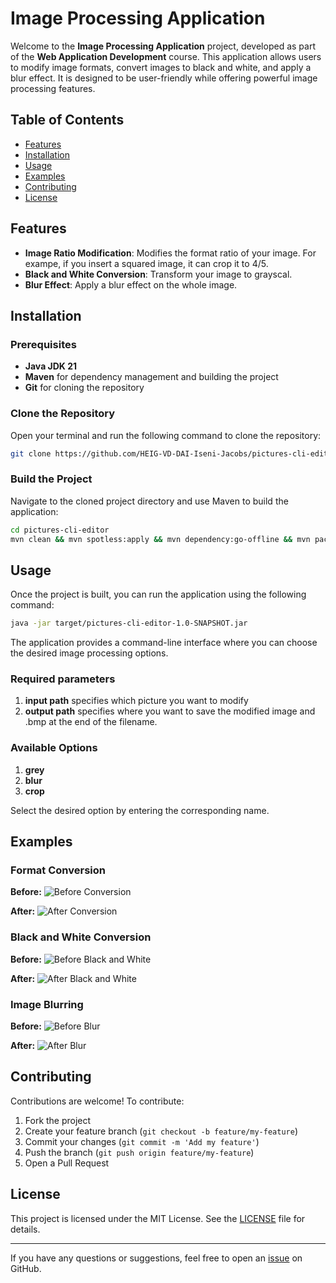 # Image Processing Application

Welcome to the **Image Processing Application** project, developed as part of the **Web Application Development** course. This application allows users to modify image formats, convert images to black and white, and apply a blur effect. It is designed to be user-friendly while offering powerful image processing features.

## Table of Contents

- [Features](#features)
- [Installation](#installation)
- [Usage](#usage)
- [Examples](#examples)
- [Contributing](#contributing)
- [License](#license)

## Features

- **Image Ratio Modification**: Modifies the format ratio of your image. For exampe, if you insert a squared image, it can crop it to 4/5.
- **Black and White Conversion**: Transform your image to grayscal.
- **Blur Effect**: Apply a blur effect on the whole image.

## Installation

### Prerequisites

- **Java JDK 21**
- **Maven** for dependency management and building the project
- **Git** for cloning the repository

### Clone the Repository

Open your terminal and run the following command to clone the repository:

```bash
git clone https://github.com/HEIG-VD-DAI-Iseni-Jacobs/pictures-cli-editor.git
```

### Build the Project

Navigate to the cloned project directory and use Maven to build the application:

```bash
cd pictures-cli-editor
mvn clean && mvn spotless:apply && mvn dependency:go-offline && mvn package
```

## Usage

Once the project is built, you can run the application using the following command:

```bash
java -jar target/pictures-cli-editor-1.0-SNAPSHOT.jar
```

The application provides a command-line interface where you can choose the desired image processing options.

### Required parameters
1. **input path** specifies which picture you want to modify
2. **output path** specifies where you want to save the modified image and .bmp at the end of the filename.

### Available Options
1. **grey**
2. **blur**
3. **crop**

Select the desired option by entering the corresponding name.

## Examples

### Format Conversion

**Before:**
![Before Conversion]()

**After:**
![After Conversion](examples/after_conversion.png)

### Black and White Conversion

**Before:**
![Before Black and White](src/resources/pictures/IMG_0364.bmp)

**After:**
![After Black and White](src/resources/pictures/IMG_0364_grey.bmp)

### Image Blurring

**Before:**
![Before Blur](examples/before_blur.jpg)

**After:**
![After Blur](examples/after_blur.jpg)

## Contributing

Contributions are welcome! To contribute:

1. Fork the project
2. Create your feature branch (`git checkout -b feature/my-feature`)
3. Commit your changes (`git commit -m 'Add my feature'`)
4. Push the branch (`git push origin feature/my-feature`)
5. Open a Pull Request

## License

This project is licensed under the MIT License. See the [LICENSE](LICENSE) file for details.

---

If you have any questions or suggestions, feel free to open an [issue](https://github.com/your-username/image-processing-app/issues) on GitHub.
